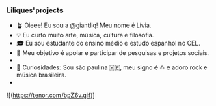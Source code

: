 ### Liliques'projects 

- 🪴 Oieee! Eu sou a @giantliq! Meu nome é Lívia.
- 💡 Eu curto muito arte, música, cultura e filosofia.
- 🎓 Eu sou estudante do ensino médio e estudo espanhol no CEL.
- 🎯 Meu objetivo é apoiar e participar de pesquisas e projetos sociais.
- 
- 💬 Curiosidades: Sou são paulina 🇾🇪, meu signo é ♎ e adoro rock e música brasileira.
- 

![(https://tenor.com/bpZ6v.gif)]



